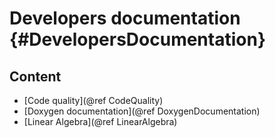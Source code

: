 # Developers documentation {#DevelopersDocumentation}

## Content

- [Code quality](@ref CodeQuality)
- [Doxygen documentation](@ref DoxygenDocumentation)
- [Linear Algebra](@ref LinearAlgebra)
